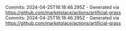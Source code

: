 Commits: 2024-04-25T16:18:46.295Z - Generated via https://github.com/marketplace/actions/artificial-grass
<br>
Commits: 2024-04-25T16:18:46.295Z - Generated via https://github.com/marketplace/actions/artificial-grass
<br>
